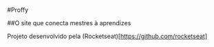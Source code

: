#Proffy
 
 ##O site que conecta mestres à aprendizes
 
 Projeto desenvolvido pela (Rocketseat)[https://github.com/rocketseat]
